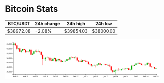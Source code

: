 # Bitcoin Stats

BTC/USDT|24h change|24h high|24h low|
|---|---|---|---|
|$38972.08|-2.08%|$39854.03|$38000.00|

<img src="./chart.svg">
